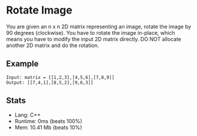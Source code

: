 # Rotate Image

You are given an n x n 2D matrix representing an image, rotate the image by 90 degrees (clockwise). You have to rotate the image in-place, which means you have to modify the input 2D matrix directly. DO NOT allocate another 2D matrix and do the rotation.

## Example

```
Input: matrix = [[1,2,3],[4,5,6],[7,8,9]]
Output: [[7,4,1],[8,5,2],[9,6,3]]
```

## Stats

- Lang: C++
- Runtime: 0ms (beats 100%)
- Mem: 10.41 Mb (beats 10%)
